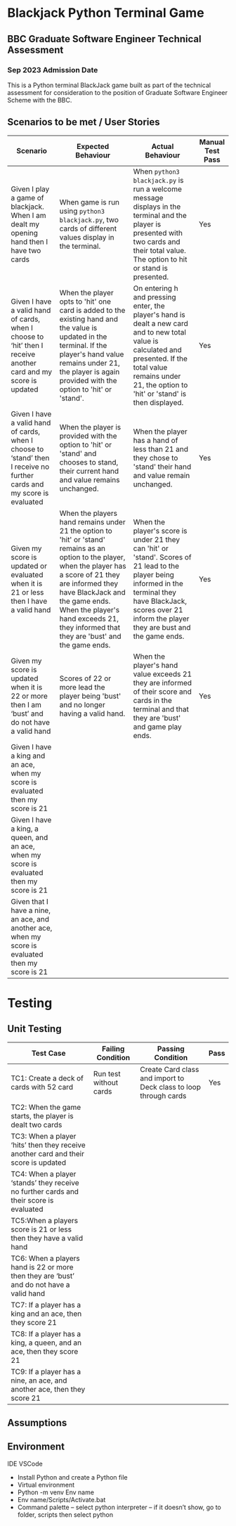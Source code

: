 # Blackjack Python Terminal Game  
## BBC Graduate Software Engineer Technical Assessment 
### Sep 2023 Admission Date 

This is a Python terminal BlackJack game built as part of the technical assessment for consideration to the position of Graduate Software Engineer Scheme with the BBC.

## Scenarios to be met / User Stories

Scenario | Expected Behaviour | Actual Behaviour | Manual Test Pass |
------- | ----------| ---------------------------- | ---------------------------|
 | Given I play a game of blackjack. When I am dealt my opening hand then I have two cards |When game is run using `python3 blackjack.py`, two cards of different values display in the terminal.| When `python3 blackjack.py` is run a welcome message displays in the terminal and the player is presented with two cards and their total value. The option to hit or stand is presented.| Yes
 | Given I have a valid hand of cards, when I choose to ‘hit’ then I receive another card and my score is updated | When the player opts to 'hit' one card is added to the existing hand and the value is updated in the terminal. If the player's hand value remains under 21, the player is again provided with the option to 'hit' or 'stand'.| On entering h and pressing enter, the player's hand is dealt a new card and to new total value is calculated and presented. If the total value remains under 21, the option to 'hit' or 'stand' is then displayed. | Yes
 | Given I have a valid hand of cards, when I choose to ‘stand’ then I receive no further cards and my score is evaluated | When the player is provided with the option to 'hit' or 'stand' and chooses to stand, their current hand and value remains unchanged. | When the player has a hand of less than 21 and they chose to 'stand' their hand and value remain unchanged.| Yes
 | Given my score is updated or evaluated when it is 21 or less then I have a valid hand | When the players hand remains under 21 the option to 'hit' or 'stand' remains as an option to the player, when the player has a score of 21 they are informed they have BlackJack and the game ends. When the player's hand exceeds 21, they informed that they are 'bust' and the game ends.| When the player's score is under 21 they can 'hit' or 'stand'. Scores of 21 lead to the player being informed in the terminal they have BlackJack, scores over 21 inform the player they are bust and the game ends. | Yes
 | Given my score is updated when it is 22 or more then I am ‘bust’ and do not have a valid hand | Scores of 22 or more lead the player being 'bust' and no longer having a valid hand.| When the player's hand value exceeds 21 they are informed of their score and cards in the terminal and that they are 'bust' and game play ends.| Yes
 | Given I have a king and an ace, when my score is evaluated then my score is 21 |||
 | Given I have a king, a queen, and an ace, when my score is evaluated then my score is 21 |||
 | Given that I have a nine, an ace, and another ace, when my score is evaluated then my score is 21 |||


 # Testing 
 ## Unit Testing 

 
Test Case| Failing Condition | Passing Condition | Pass |
------- | ----------| ---------------------------- | ---------------------------|
 | TC1: Create a deck of cards with 52 card | Run test without cards | Create Card class and import to Deck class to loop through cards | Yes
 | TC2: When the game starts, the player is dealt two cards | | |
 | TC3: When a player ‘hits’ then they receive another card and their score is updated |||
 | TC4: When a player ‘stands’ they receive no further cards and their score is evaluated |||
 | TC5:When a players score is 21 or less then they have a valid hand |||
 | TC6: When a players hand is 22 or more then they are ‘bust’ and do not have a valid hand |||
 | TC7: If a player has a king and an ace, then they score 21 |||
 |TC8: If a player has a king, a queen, and an ace, then they score 21 |||
 | TC9: If a player has a nine, an ace, and another ace, then they score 21 |||


 ## Assumptions 

 ## Environment

 IDE VSCode 
- Install Python and create a Python file  
- Virtual environment   
- Python -m venv Env name
- Env name/Scripts/Activate.bat
- Command palette – select python interpreter – if it doesn’t show, go to folder, scripts then select python 


 


